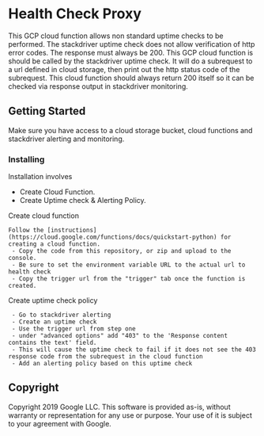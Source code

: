 # Health Check Proxy

This GCP cloud function allows non standard uptime checks to be performed. The stackdriver uptime check does not allow verification of http error codes. The response must always be 200. This GCP cloud function is should be called by the stackdriver uptime check. It will do a subrequest to a url defined in cloud storage, then print out the http status code of the subrequest. This cloud function should always return 200 itself so it can be checked via response output in stackdriver monitoring.

## Getting Started

Make sure you have access to a cloud storage bucket, cloud functions and stackdriver alerting and monitoring.


### Installing

Installation involves
  - Create Cloud Function.
  - Create Uptime check & Alerting Policy.

Create cloud function

```
Follow the [instructions] (https://cloud.google.com/functions/docs/quickstart-python) for creating a cloud function. 
 - Copy the code from this repository, or zip and upload to the console.
 - Be sure to set the environment variable URL to the actual url to health check
 - Copy the trigger url from the "trigger" tab once the function is created.
```

Create uptime check policy
```
 - Go to stackdriver alerting
 - Create an uptime check
 - Use the trigger url from step one
 - under "advanced options" add "403" to the 'Response content contains the text' field.
 - This will cause the uptime check to fail if it does not see the 403 response code from the subrequest in the cloud function
 - Add an alerting policy based on this uptime check
```


## Copyright
Copyright 2019 Google LLC. This software is provided as-is, without warranty or representation for any use or purpose. Your use of it is subject to your agreement with Google.  
